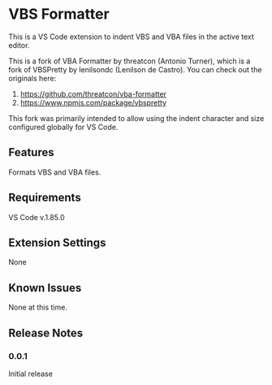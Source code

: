 # VBS Formatter 
This is a VS Code extension to indent VBS and VBA files in the active text editor.

This is a fork of VBA Formatter by threatcon (Antonio Turner), which is a fork of VBSPretty by lenilsondc (Lenilson de Castro).
You can check out the originals here: 
1. https://github.com/threatcon/vba-formatter
2. https://www.npmjs.com/package/vbspretty

This fork was primarily intended to allow using the indent character and size configured globally for VS Code.

## Features
Formats VBS and VBA files.

## Requirements
VS Code v.1.85.0

## Extension Settings
None

## Known Issues
None at this time.

## Release Notes

### 0.0.1
Initial release
